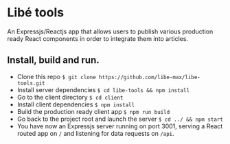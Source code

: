 # Libé tools
An Expressjs/Reactjs app that allows users to publish various production ready React components in order to integrate them into articles.

## Install, build and run.

- Clone this repo `$ git clone https://github.com/libe-max/libe-tools.git`
- Install server dependencies `$ cd libe-tools && npm install`
- Go to the client directory `$ cd client`
- Install client dependencies `$ npm install`
- Build the production ready client app `$ npm run build`
- Go back to the project root and launch the server `$ cd ../ && npm start`
- You have now an Expressjs server running on port 3001, serving a React routed app on `/` and listening for data requests on `/api`.
